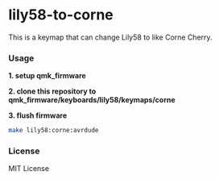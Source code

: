 # lily58-to-corne
This is a keymap that can change Lily58 to like Corne Cherry.

### Usage
**1. setup qmk_firmware**

**2. clone this repository to qmk_firmware/keyboards/lily58/keymaps/corne**

**3. flush firmware**
```bash
make lily58:corne:avrdude
```

### License
MIT License
